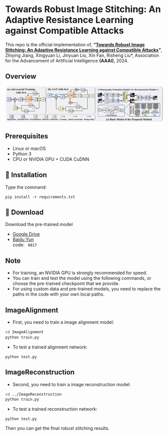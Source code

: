 # Towards Robust Image Stitching: An Adaptive Resistance Learning against Compatible Attacks
This repo is the official implementation of,
**“[Towards Robust Image Stitching: An Adaptive Resistance Learning against Compatible Attacks](https://arxiv.org/abs/2402.15959)”**, 
Zhiying Jiang, Xingyuan Li, Jinyuan Liu, Xin Fan, Risheng Liu*, Association for the Advancement of Artificial Intelligence __(AAAI)__, 2024.

## Overview
<p align="center">
  <img src="Overview.png" alt="avatar">
</p>


## Prerequisites
- Linux or macOS
- Python 3
- CPU or NVIDIA GPU + CUDA CuDNN

## 🔑 Installation
Type the command:
```
pip install -r requirements.txt
```

## 🤖 Download
Download the pre-trained model
- [Google Drive](https://drive.google.com/drive/folders/1HvAHd3QGUmXwrY7P-oW65RNka-Av4h8K?usp=sharing)
- [Baidu Yun](https://pan.baidu.com/s/1x3l1eGO27ScgUksgG9l9zg) \
code:
​```
0817
​```

## Note
  * For training, an NVIDIA GPU is strongly recommended for speed.
  * You can train and test the model using the following commands, or choose the pre-trained checkpoint that we provide.
  * For using custom data and pre-trained models, you need to replace the paths in the code with your own local paths.

## ImageAlignment
- First, you need to train a image alignment model:
```bash
cd ImageAlignment
python train.py
```
- To test a trained alignment network:

```Shell
python test.py
```

## ImageReconstruction
- Second, you need to train a image reconstruction model:
```bash
cd ../ImageReconstruction
python train.py
```
- To test a trained reconstruction network:

```Shell
python test.py
```
Then you can get the final robust stitching results.
